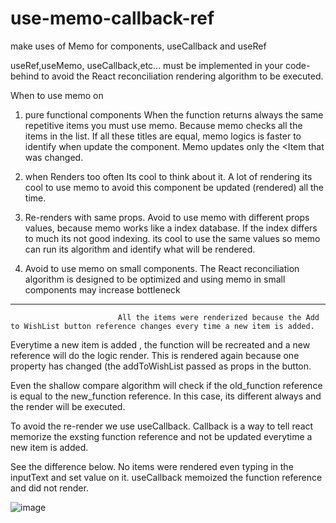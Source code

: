 # use-memo-callback-ref
make uses of Memo for components, useCallback and useRef

useRef,useMemo, useCallback,etc... must be implemented
in your code-behind to avoid the React reconciliation
rendering algorithm to be executed.

When to use memo on <Item />

1. pure functional components
When the function returns always the same repetitive items
you must use memo. Because memo checks all the items in the
list. If all these titles are equal, memo logics is faster
to identify when update the <Item> component.
Memo updates only the <Item that was changed.

2. when Renders too often
Its cool to think about it. A lot of rendering its cool
to use memo to avoid this component be updated (rendered)
all the time.

3. Re-renders with same props.
Avoid to use memo with different props values, because
memo works like a index database. If the index differs to
much its not good indexing. its cool to use the same values
so memo can run its algorithm and identify what will be rendered.

4. Avoid to use memo on small components. The React
reconciliation algorithm is designed to be optimized and
using memo in small components may increase bottleneck
------------------------------------------------------

                            All the items were renderized because the Add to WishList button reference changes every time a new item is added. 
Everytime a new item is added , the function will be recreated and a new reference will do the  logic render.
This is rendered again because one property has changed (the addToWishList passed as props in the button.






Even the shallow compare algorithm will check if the old_function reference is equal to the new_function reference. In this case, its different always and the render will be executed.


To avoid the re-render we use useCallback.
Callback is a way to tell react memorize the exsting function reference and not be updated everytime a new item is added.



See the difference below. No items were rendered even typing in the inputText and set value on it.
useCallback memoized the function reference and did not render.



![image](https://user-images.githubusercontent.com/14879580/123462447-b9a57e80-d5c0-11eb-819e-9d999d0d116a.png)




